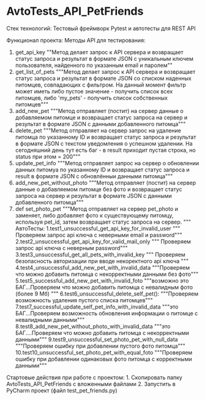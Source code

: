 # AvtoTests_API_PetFriends
Стек технологий:
    Тестовый фреймворк Pytest и автотесты для REST API
    
Функционал проекта:
Методы API для тестирования:
  1.    get_api_key
        ""Метод делает запрос к API сервера и возвращает статус запроса и результат в формате
        JSON с уникальным ключем пользователя, найденного по указанным email и паролем""
  2.    get_list_of_pets
        """Метод делает запрос к API сервера и возвращает статус запроса и результат в формате JSON
        со списком наденных питомцев, совпадающих с фильтром. На данный момент фильтр может иметь
        либо пустое значение - получить список всех питомцев, либо 'my_pets' - получить список
        собственных питомцев"""
  3.    add_new_pet
        """Метод отправляет (постит) на сервер данные о добавляемом питомце и возвращает статус
        запроса на сервер и результат в формате JSON с данными добавленного питомца"""
  4.    delete_pet
        """Метод отправляет на сервер запрос на удаление питомца по указанному ID и возвращает
        статус запроса и результат в формате JSON с текстом уведомления о успешном удалении.
        На сегодняшний день тут есть баг - в result приходит пустая строка, но status при этом = 200"""
  5.    update_pet_info
        """Метод отправляет запрос на сервер о обновлении данных питомуа по указанному ID и
        возвращает статус запроса и result в формате JSON с обновлённыи данными питомца"""
  6.    add_new_pet_without_photo
        """Метод отправляет (постит) на сервер данные о добавляемом питомце без фото и возвращает статус
        запроса на сервер и результат в формате JSON с данными добавленного питомца"""
  7.    def set_photo_pet
        """Метод отправляет на сервер pet_photo и заменяет, либо добавляет фото к существующему питомцу,
        используя pet_id, затем возвращает статус запроса на сервер. """
 АвтоТесты:
  1.test1_unsuccessful_get_api_key_for_invalid_user
    """ Проверяем запрос api ключа c неверными email и password"""
  2.test2_unsuccessful_get_api_key_for_valid_mail_only
    """ Проверяем запрос api ключа c неверным password"""
  3.test3_unsuccessful_get_all_pets_with_invalid_key
    """ Проверяем безопасность авторизации при вводе некоректного api ключа """
  4.test4_unsuccessful_add_new_pet_with_invalid_data
    """Проверяем что можно добавить питомца с некорректными данными без фото"""
  5.test5_successful_add_new_pet_with_invalid_foto
    """возможно это БАГ...Проверяем что можно добавить питомца с невалидным фото (более 9 Мб) """
  6.test6_unsuccessful_delete_self_pet():
    """Проверяем возможность удаления пустого списка питомцев""" 
  7.test7_successful_update_self_pet_info_with_invalid_data
    """это БАГ...Проверяем возможность обновления информации о питомце c невалидными данными"""
  8.test8_add_new_pet_without_photo_with_invalid_data
    """это БАГ....Проверяем что можно добавить питомца с некорректными данными"""
  9.test9_unsuccessful_set_photo_pet_with_null_data
    """Проверяем ошибку при добавлении пустого фото питомца"""
  10.test10_unsuccessful_set_photo_pet_with_equal_foto
    """Проверяем ошибку при добавлении одинаковых фото питомца с корректными данными"""

Стартовые действия при работе с проектом:
    1. Скопировать папку AvtoTests_API_PetFriends с вложенными файлами
    2. Запустить в PyCharm проект (файл test_pet_friends.py)
    
